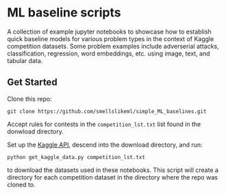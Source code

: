 # ML baseline scripts

A collection of example jupyter notebooks to showcase how to establish quick baseline models for various problem types in the context of Kaggle competition datasets.
Some problem examples include adverserial attacks, classification, regression, word embeddings, etc. using image, text, and tabular data.  


## Get Started

Clone this repo:
```
git clone https://github.com/smellslikeml/simple_ML_baselines.git
```

Accept rules for contests in the ```competition_lst.txt``` list found in the donwload directory.


Set up the [Kaggle API](https://github.com/Kaggle/kaggle-api), descend into the download directory, and run:
```
python get_kaggle_data.py competition_lst.txt
```
to download the datasets used in these notebooks. This script will create a directory for each competition dataset in the directory where the repo was cloned to.


